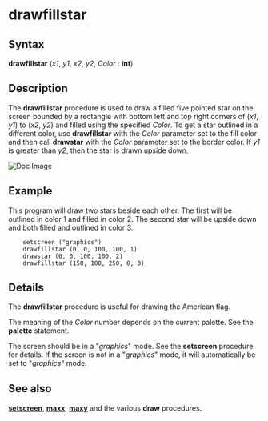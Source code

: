 
# drawfillstar

## Syntax
**drawfillstar** (_x1_, _y1_, _x2_, _y2_, _Color_ : **int**)

## Description
The **drawfillstar** procedure is used to draw a filled five pointed star on the screen bounded by a rectangle with bottom left and top right corners of (_x1_, _y1_) to (_x2_, _y2_) and filled using the specified _Color_. To get a star outlined in a different color, use **drawfillstar** with the _Color_ parameter set to the fill color and then call **drawstar** with the _Color_ parameter set to the border color. If _y1_ is greater than _y2_, then the star is drawn upside down.



![Doc Image](drawfillstar01.gif)


## Example
This program will draw two stars beside each other. The first will be outlined in color 1 and filled in color 2. The second star will be upside down and both filled and outlined in color 3.

        setscreen ("graphics")
        drawfillstar (0, 0, 100, 100, 1)
        drawstar (0, 0, 100, 100, 2)
        drawfillstar (150, 100, 250, 0, 3)
## Details
The **drawfillstar** procedure is useful for drawing the American flag.

The meaning of the _Color_ number depends on the current palette. See the **palette** statement.

The screen should be in a "_graphics_" mode. See the **setscreen** procedure for details. If the screen is not in a "_graphics_" mode, it will automatically be set to "_graphics_" mode.


## See also
**[setscreen](setscreen.html)**, **[maxx](maxx.html)**, **[maxy](maxy.html)** and the various **draw&#133;** procedures. 


